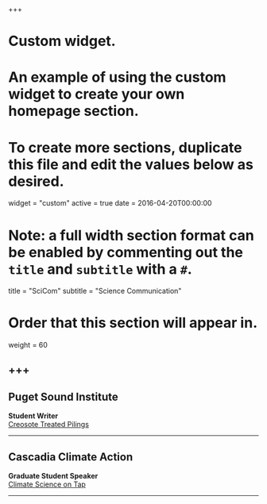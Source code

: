 +++
# Custom widget.
# An example of using the custom widget to create your own homepage section.
# To create more sections, duplicate this file and edit the values below as desired.
widget = "custom"
active = true
date = 2016-04-20T00:00:00

# Note: a full width section format can be enabled by commenting out the `title` and `subtitle` with a `#`.
title = "SciCom"
subtitle = "Science Communication"

# Order that this section will appear in.
weight = 60

+++
---
Puget Sound Institute 
---
**Student Writer**  
[Creosote Treated Pilings](https://www.eopugetsound.org/magazine/ssec2018/pilings)

---
Cascadia Climate Action
---
**Graduate Student Speaker**  
[Climate Science on Tap](http://cascadiaclimateaction.org/the-schooner-series/)  

  

---
